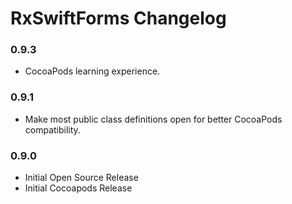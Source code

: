# RxSwiftForms Changelog

### 0.9.3

* CocoaPods learning experience.

### 0.9.1

* Make most public class definitions open for better CocoaPods compatibility.

### 0.9.0

* Initial Open Source Release
* Initial Cocoapods Release
